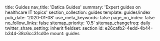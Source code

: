 title: Guides
nav_title: 'Datica Guides'
summary: 'Expert guides on healthcare IT topics'
section_collection: guides
template: guides/index
pub_date: '2020-01-08'
use_meta_keywords: false
page_no_index: false
no_follow_links: false
sitemap_priority: '0.5'
sitemap_changefreq: daily
twitter_share_setting: inherit
fieldset: section
id: e26cafb2-4edd-4b44-b344-38c6cc31cd0e
mount: guides
